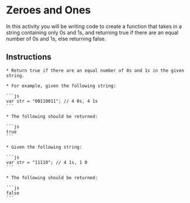 # Zeroes and Ones

In this activity you will be writing code to create a function that takes in a string containing only 0s and 1s, and returning true if there are an equal number of 0s and 1s, else returning false.

## Instructions

    * Return true if there are an equal number of 0s and 1s in the given string.

    * For example, given the following string:

    ```js
    var str = "00110011"; // 4 0s, 4 1s
    ```

    * The following should be returned:

    ```js
    true
    ```

    * Given the following string:

    ```js
    var str = "11110"; // 4 1s, 1 0
    ```

    * The following should be returned:

    ```js
    false
    ```
